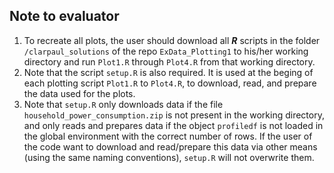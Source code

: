 ## Note to evaluator

  1. To recreate all plots, the user should download all **_R_** scripts in the folder `/clarpaul_solutions` of the repo `ExData_Plotting1` to his/her working directory and run `Plot1.R` through `Plot4.R` from that working directory.
  2. Note that the script `setup.R` is also required. It is used at the beging of each plotting script `Plot1.R` to `Plot4.R`, to download, read, and prepare the data used for the plots.
  3. Note that `setup.R` only downloads data if the file `household_power_consumption.zip` is not present in the working directory, and only reads and prepares data if the object `profiledf` is not loaded in the global environment with the correct number of rows.  If the user of the code want to download and read/prepare this data via other means (using the same naming conventions), `setup.R` will not overwrite them.